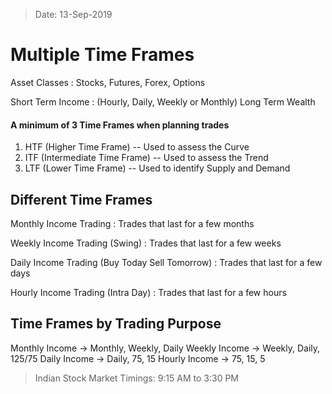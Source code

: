 > Date: 13-Sep-2019
# Multiple Time Frames

Asset Classes
: Stocks, Futures, Forex, Options

Short Term Income
: (Hourly, Daily, Weekly or Monthly)
Long Term Wealth

#### A minimum of 3 Time Frames when planning trades
1. HTF (Higher Time Frame) -- Used to assess the Curve
2. ITF (Intermediate Time Frame) -- Used to assess the Trend
3. LTF (Lower Time Frame) -- Used to identify Supply and Demand

## Different Time Frames
Monthly Income Trading
: Trades that last for a few months

Weekly Income Trading (Swing)
: Trades that last for a few weeks

Daily Income Trading (Buy Today Sell Tomorrow)
: Trades that last for a few days

Hourly Income Trading (Intra Day)
: Trades that last for a few hours

## Time Frames by Trading Purpose
Monthly Income -> Monthly, Weekly, Daily
Weekly Income -> Weekly, Daily, 125/75
Daily Income -> Daily, 75, 15
Hourly Income -> 75, 15, 5

> Indian Stock Market Timings: 9:15 AM to 3:30 PM
<!--stackedit_data:
eyJoaXN0b3J5IjpbMTEzNjAyMTk3Niw0MTgyMjc4MjcsNzAzNj
A1MTAzXX0=
-->